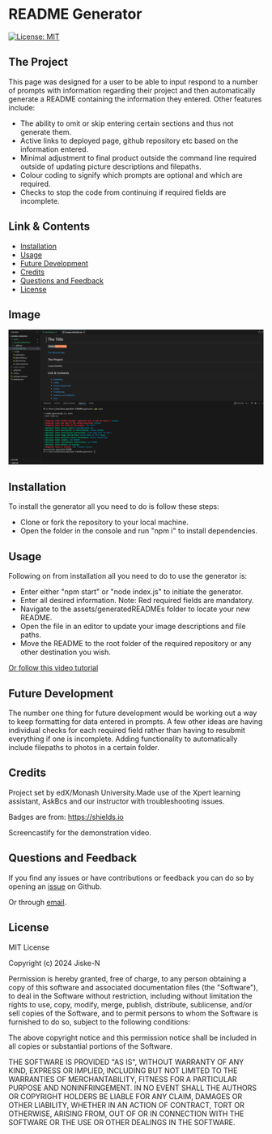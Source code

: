 # README Generator
[![License: MIT](https://img.shields.io/badge/License-MIT-yellow.svg)](https://opensource.org/licenses/MIT)

## The Project

This page was designed for a user to be able to input respond to a number of prompts with information regarding their project and then automatically generate a README containing the information they entered. Other features include:
- The ability to omit or skip entering certain sections and thus not generate them.
- Active links to deployed page, github repository etc based on the information entered.
- Minimal adjustment to final product outside the command line required outside of updating picture descriptions and filepaths.
- Colour coding to signify which prompts are optional and which are required.
- Checks to stop the code from continuing if required fields are incomplete.

## Link & Contents

- [Installation](#installation)
- [Usage](#usage)
- [Future Development](#future-development)
- [Credits](#credits)
- [Questions and Feedback](#questions-and-feedback)
- [License](#license)

## Image

![Image of usage](./assets/images/README-img.png)

## Installation

To install the generator all you need to do is follow these steps:
- Clone or fork the repository to your local machine.
- Open the folder in the console and run "npm i" to install dependencies.

## Usage

Following on from installation all you need to do to use the generator is:
- Enter either "npm start" or "node index.js" to initiate the generator.
- Enter all desired information. Note: Red required fields are mandatory.
- Navigate to the assets/generatedREADMEs folder to locate your new README.
- Open the file in an editor to update your image descriptions and file paths.
- Move the README to the root folder of the required repository or any other destination you wish.

[Or follow this video tutorial](https://app.screencastify.com/v3/watch/7Qut42fWXTlubOvv5JWV)

## Future Development

The number one thing for future development would be working out a way to keep formatting for data entered in prompts.
A few other ideas are having individual checks for each required field rather than having to resubmit everything if one is incomplete.
Adding functionality to automatically include filepaths to photos in a certain folder.

## Credits

Project set by edX/Monash University.Made use of the Xpert learning assistant, AskBcs and our instructor with troubleshooting issues.

Badges are from: https://shields.io

Screencastify for the demonstration video.

## Questions and Feedback

If you find any issues or have contributions or feedback you can do so by opening an [issue](https://github.com/Jiske-N/README-generator/issues) on Github.

Or through [email](example@email.com).

## License

MIT License

Copyright (c) 2024 Jiske-N

Permission is hereby granted, free of charge, to any person obtaining a copy of this software and associated documentation files (the "Software"), to deal in the Software without restriction, including without limitation the rights to use, copy, modify, merge, publish, distribute, sublicense, and/or sell copies of the Software, and to permit persons to whom the Software is furnished to do so, subject to the following conditions:

The above copyright notice and this permission notice shall be included in all copies or substantial portions of the Software.

THE SOFTWARE IS PROVIDED "AS IS", WITHOUT WARRANTY OF ANY KIND, EXPRESS OR IMPLIED, INCLUDING BUT NOT LIMITED TO THE WARRANTIES OF MERCHANTABILITY, FITNESS FOR A PARTICULAR PURPOSE AND NONINFRINGEMENT. IN NO EVENT SHALL THE AUTHORS OR COPYRIGHT HOLDERS BE LIABLE FOR ANY CLAIM, DAMAGES OR OTHER LIABILITY, WHETHER IN AN ACTION OF CONTRACT, TORT OR OTHERWISE, ARISING FROM, OUT OF OR IN CONNECTION WITH THE SOFTWARE OR THE USE OR OTHER DEALINGS IN THE SOFTWARE.
